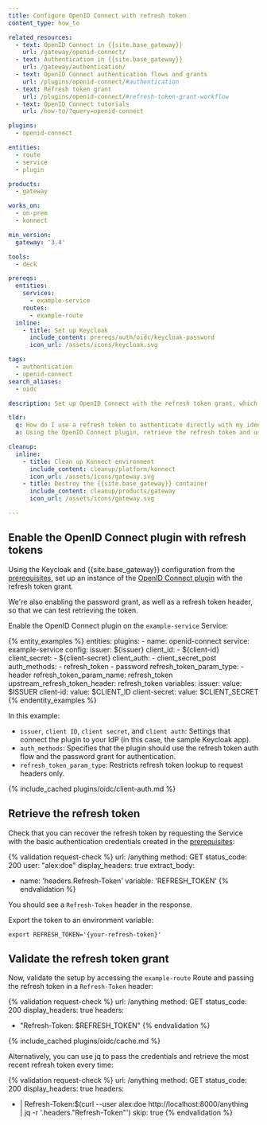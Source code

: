 ```yaml
---
title: Configure OpenID Connect with refresh token
content_type: how_to

related_resources:
  - text: OpenID Connect in {{site.base_gateway}}
    url: /gateway/openid-connect/
  - text: Authentication in {{site.base_gateway}}
    url: /gateway/authentication/
  - text: OpenID Connect authentication flows and grants
    url: /plugins/openid-connect/#authentication
  - text: Refresh token grant
    url: /plugins/openid-connect/#refresh-token-grant-workflow
  - text: OpenID Connect tutorials
    url: /how-to/?query=openid-connect

plugins:
  - openid-connect

entities:
  - route
  - service
  - plugin

products:
  - gateway

works_on:
  - on-prem
  - konnect

min_version:
  gateway: '3.4'

tools:
  - deck

prereqs:
  entities:
    services:
      - example-service
    routes:
      - example-route
  inline:
    - title: Set up Keycloak
      include_content: prereqs/auth/oidc/keycloak-password
      icon_url: /assets/icons/keycloak.svg

tags:
  - authentication
  - openid-connect
search_aliases:
  - oidc

description: Set up OpenID Connect with the refresh token grant, which looks for a Refresh-Token header.

tldr:
  q: How do I use a refresh token to authenticate directly with my identity provider?
  a: Using the OpenID Connect plugin, retrieve the refresh token and use it to authenticate with an identity provider (IdP) by passing the refresh token in a `Refresh-Token` header.

cleanup:
  inline:
    - title: Clean up Konnect environment
      include_content: cleanup/platform/konnect
      icon_url: /assets/icons/gateway.svg
    - title: Destroy the {{site.base_gateway}} container
      include_content: cleanup/products/gateway
      icon_url: /assets/icons/gateway.svg

---
```


## Enable the OpenID Connect plugin with refresh tokens

Using the Keycloak and {{site.base_gateway}} configuration from the [prerequisites](#prerequisites), 
set up an instance of the [OpenID Connect plugin](/plugins/openid-connect/) with the refresh token grant.

We're also enabling the password grant, as well as a refresh token header, so that we can test retrieving the token.

Enable the OpenID Connect plugin on the `example-service` Service:

{% entity_examples %}
entities:
  plugins:
    - name: openid-connect
      service: example-service
      config:
        issuer: ${issuer}
        client_id:
        - ${client-id}
        client_secret:
        - ${client-secret}
        client_auth:
        - client_secret_post
        auth_methods:
        - refresh_token
        - password
        refresh_token_param_type:
        - header
        refresh_token_param_name: refresh_token
        upstream_refresh_token_header: refresh_token
variables:
  issuer:
    value: $ISSUER
  client-id:
    value: $CLIENT_ID
  client-secret:
    value: $CLIENT_SECRET
{% endentity_examples %}

In this example:
* `issuer`, `client ID`, `client secret`, and `client auth`: Settings that connect the plugin to your IdP (in this case, the sample Keycloak app).
* `auth_methods`: Specifies that the plugin should use the refresh token auth flow and the password grant for authentication.
* `refresh_token_param_type`: Restricts refresh token lookup to request headers only.

{% include_cached plugins/oidc/client-auth.md %}

## Retrieve the refresh token

Check that you can recover the refresh token by requesting the Service with the basic authentication credentials created in the [prerequisites](#prerequisites):

<!-- vale off -->
{% validation request-check %}
url: /anything
method: GET
status_code: 200
user: "alex:doe"
display_headers: true
extract_body:
  - name: 'headers.Refresh-Token'
    variable: 'REFRESH_TOKEN'
{% endvalidation %}
<!-- vale on -->

You should see a `Refresh-Token` header in the response.

Export the token to an environment variable:

```
export REFRESH_TOKEN='{your-refresh-token}'
```

## Validate the refresh token grant

Now, validate the setup by accessing the `example-route` Route and passing the refresh token in a `Refresh-Token` header:

<!-- vale off -->
{% validation request-check %}
url: /anything
method: GET
status_code: 200
display_headers: true
headers:
  - "Refresh-Token: $REFRESH_TOKEN"
{% endvalidation %}
<!-- vale on -->

{% include_cached plugins/oidc/cache.md %}

Alternatively, you can use jq to pass the credentials and retrieve the most recent refresh token every time:

<!-- vale off -->
{% validation request-check %}
url: /anything
method: GET
status_code: 200
display_headers: true
headers:
  - |
    Refresh-Token:$(curl --user alex:doe http://localhost:8000/anything \
            | jq -r '.headers."Refresh-Token"')
skip: true
{% endvalidation %}
<!-- vale on -->
